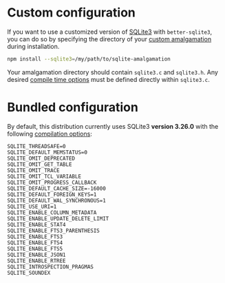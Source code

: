 # Custom configuration

If you want to use a customized version of [SQLite3](https://www.sqlite.org) with `better-sqlite3`, you can do so by specifying the directory of your [custom amalgamation](https://www.sqlite.org/amalgamation.html) during installation.

```bash
npm install --sqlite3=/my/path/to/sqlite-amalgamation
```

Your amalgamation directory should contain `sqlite3.c` and `sqlite3.h`. Any desired [compile time options](https://www.sqlite.org/compile.html) must be defined directly within `sqlite3.c`.

# Bundled configuration

By default, this distribution currently uses SQLite3 **version 3.26.0** with the following [compilation options](https://www.sqlite.org/compile.html):

```
SQLITE_THREADSAFE=0
SQLITE_DEFAULT_MEMSTATUS=0
SQLITE_OMIT_DEPRECATED
SQLITE_OMIT_GET_TABLE
SQLITE_OMIT_TRACE
SQLITE_OMIT_TCL_VARIABLE
SQLITE_OMIT_PROGRESS_CALLBACK
SQLITE_DEFAULT_CACHE_SIZE=-16000
SQLITE_DEFAULT_FOREIGN_KEYS=1
SQLITE_DEFAULT_WAL_SYNCHRONOUS=1
SQLITE_USE_URI=1
SQLITE_ENABLE_COLUMN_METADATA
SQLITE_ENABLE_UPDATE_DELETE_LIMIT
SQLITE_ENABLE_STAT4
SQLITE_ENABLE_FTS3_PARENTHESIS
SQLITE_ENABLE_FTS3
SQLITE_ENABLE_FTS4
SQLITE_ENABLE_FTS5
SQLITE_ENABLE_JSON1
SQLITE_ENABLE_RTREE
SQLITE_INTROSPECTION_PRAGMAS
SQLITE_SOUNDEX
```
